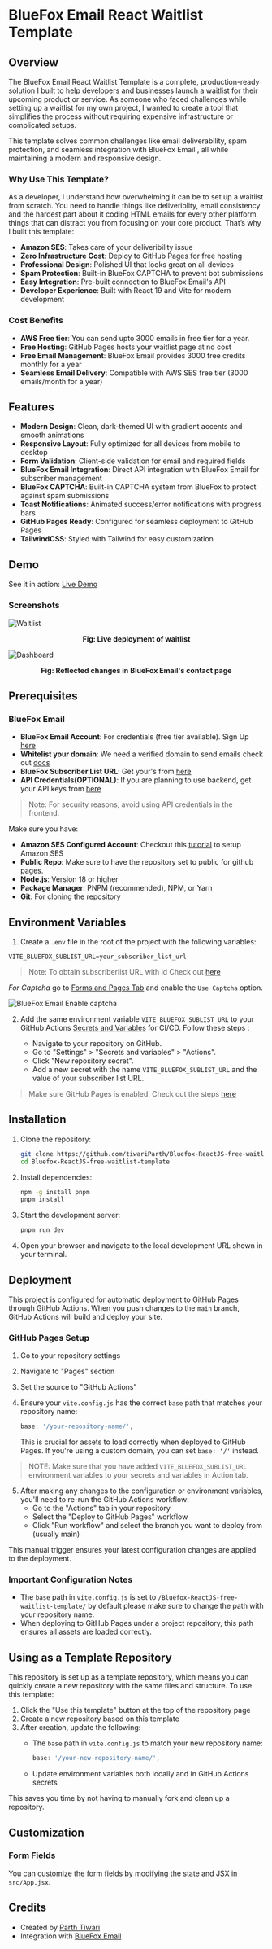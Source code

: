 # BlueFox Email React Waitlist Template

## Overview

The BlueFox Email React Waitlist Template  is a complete, production-ready solution I built to help developers and businesses launch a waitlist for their upcoming product or service. As someone who faced challenges while setting up a waitlist for my own project, I wanted to create a tool that simplifies the process without requiring expensive infrastructure or complicated setups. 

This template solves common challenges like email deliverability, spam protection, and seamless integration with BlueFox Email , all while maintaining a modern and responsive design.

### Why Use This Template?

As a developer, I understand how overwhelming it can be to set up a waitlist from scratch. You need to handle things like deliveriblity, email consistency and the hardest part about it coding HTML emails for every other platform, things that can distract you from focusing on your core product. That’s why I built this template:

- **Amazon SES**: Takes care of your deliveribility issue
- **Zero Infrastructure Cost**: Deploy to GitHub Pages for free hosting
- **Professional Design**: Polished UI that looks great on all devices
- **Spam Protection**: Built-in BlueFox CAPTCHA to prevent bot submissions
- **Easy Integration**: Pre-built connection to BlueFox Email's API
- **Developer Experience**: Built with React 19 and Vite for modern development

### Cost Benefits

- **AWS Free tier**: You can send upto 3000 emails in free tier for a year.
- **Free Hosting**: GitHub Pages hosts your waitlist page at no cost
- **Free Email Management**: BlueFox Email provides 3000 free credits monthly for a year
- **Seamless Email Delivery**: Compatible with AWS SES free tier (3000 emails/month for a year)

## Features

- **Modern Design**: Clean, dark-themed UI with gradient accents and smooth animations
- **Responsive Layout**: Fully optimized for all devices from mobile to desktop
- **Form Validation**: Client-side validation for email and required fields
- **BlueFox Email Integration**: Direct API integration with BlueFox Email for subscriber management
- **BlueFox CAPTCHA**: Built-in CAPTCHA system from BlueFox to protect against spam submissions
- **Toast Notifications**: Animated success/error notifications with progress bars
- **GitHub Pages Ready**: Configured for seamless deployment to GitHub Pages
- **TailwindCSS**: Styled with Tailwind for easy customization

## Demo

See it in action: [Live Demo](https://tiwariparth.github.io/Bluefox-ReactJS-free-waitlist-template/)


### Screenshots
![Waitlist](https://github.com/user-attachments/assets/586a7a80-9c1e-4ade-97d5-6ce77acc2000)
<div align="center">
  <strong>Fig: Live deployment of waitlist </strong>
</div>


![Dashboard](https://github.com/user-attachments/assets/5a994a4a-518b-4851-8b0e-83bfa87e40a6)

<div align="center">
  <strong>Fig: Reflected changes in BlueFox Email's contact page </strong>
</div>

## Prerequisites


### BlueFox Email

- **BlueFox Email Account**: For credentials (free tier available). Sign Up [here](https://app.bluefox.email/accounts/create-account)
- **Whitelist your domain**: We need a verified domain to send emails check out [docs](https://bluefox.email/docs/projects/settings#domain-whitelist)
- **BlueFox Subscriber List URL**: Get your's from [here](https://bluefox.email/docs/api/subscriber-list-management#subscribe)
- **API Credentials(OPTIONAL)**: If you are planning to use backend, get your API keys from [here](https://bluefox.email/docs/projects/settings#api-keys)
>Note: For security reasons, avoid using API credentials in the frontend.

Make sure you have:
- **Amazon SES Configured Account**: Checkout this [tutorial](https://bluefox.email/posts/how-to-set-up-aws-ses) to setup Amazon SES
- **Public Repo**: Make sure to have the repository set to public for github pages.
- **Node.js**: Version 18 or higher
- **Package Manager**: PNPM (recommended), NPM, or Yarn
- **Git**: For cloning the repository

## Environment Variables

1. Create a `.env` file in the root of the project with the following variables:
```
VITE_BLUEFOX_SUBLIST_URL=your_subscriber_list_url
```
> Note: To obtain subscriberlist URL with id Check out [here](https://bluefox.email/docs/api/subscriber-list-management)

*For Captcha* go to [Forms and Pages Tab](https://bluefox.email/docs/projects/forms-and-pages#signup-page) and enable the `Use Captcha` option. 

![BlueFox Email Enable captcha](Untitled.png)

2. Add the same environment variable `VITE_BLUEFOX_SUBLIST_URL` to your GitHub Actions [Secrets and Variables](https://docs.github.com/en/actions/security-guides/using-secrets-in-github-actions) for CI/CD. Follow these steps :

   - Navigate to your repository on GitHub.
   - Go to "Settings" > "Secrets and variables" > "Actions".
   - Click "New repository secret".
   - Add a new secret with the name `VITE_BLUEFOX_SUBLIST_URL` and the value of your subscriber list URL.

> Make sure GitHub Pages is enabled. Check out the steps [here](https://docs.github.com/en/pages/quickstart)

## Installation

1. Clone the repository:
   ```bash
   git clone https://github.com/tiwariParth/Bluefox-ReactJS-free-waitlist-template.git
   cd Bluefox-ReactJS-free-waitlist-template
   ```

2. Install dependencies:
   ```bash
   npm -g install pnpm
   pnpm install
   ```

3. Start the development server:
   ```bash
   pnpm run dev
   ```

4. Open your browser and navigate to the local development URL shown in your terminal.

## Deployment

This project is configured for automatic deployment to GitHub Pages through GitHub Actions. When you push changes to the `main` branch, GitHub Actions will build and deploy your site.

### GitHub Pages Setup

1. Go to your repository settings
2. Navigate to "Pages" section
3. Set the source to "GitHub Actions"
4. Ensure your `vite.config.js` has the correct `base` path that matches your repository name:

   ```js
   base: '/your-repository-name/',
   ```

   This is crucial for assets to load correctly when deployed to GitHub Pages. If you're using a custom domain, you can set `base: '/'` instead.

> NOTE: Make sure that you have added `VITE_BLUEFOX_SUBLIST_URL` environment variables to your secrets and variables in Action tab.

5. After making any changes to the configuration or environment variables, you'll need to re-run the GitHub Actions workflow:
   - Go to the "Actions" tab in your repository
   - Select the "Deploy to GitHub Pages" workflow
   - Click "Run workflow" and select the branch you want to deploy from (usually main)

This manual trigger ensures your latest configuration changes are applied to the deployment.

### Important Configuration Notes

- The `base` path in `vite.config.js` is set to `/Bluefox-ReactJS-free-waitlist-template/` by default please make sure to change the path with your repository name. 
- When deploying to GitHub Pages under a project repository, this path ensures all assets are loaded correctly.

## Using as a Template Repository

This repository is set up as a template repository, which means you can quickly create a new repository with the same files and structure. To use this template:

1. Click the "Use this template" button at the top of the repository page
2. Create a new repository based on this template
3. After creation, update the following:
   - The `base` path in `vite.config.js` to match your new repository name:
     
     ```js
     base: '/your-new-repository-name/',
     ```
   - Update environment variables both locally and in GitHub Actions secrets

This saves you time by not having to manually fork and clean up a repository.

## Customization

### Form Fields

You can customize the form fields by modifying the state and JSX in `src/App.jsx`.

## Credits

- Created by [Parth Tiwari](https://github.com/tiwariParth)
- Integration with [BlueFox Email](https://bluefoxemail.com/)
